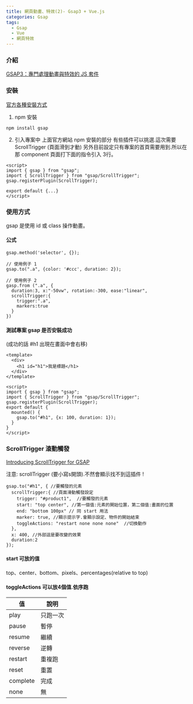 ```yaml
---
title: 網頁動畫、特效(2)- Gsap3 + Vue.js
categories: Gsap
tags: 
  - Gsap
  - Vue
  - 網頁特效
---
```

### 介紹
[GSAP3：專門處理動畫與特效的 JS 套件](https://hackmd.io/@chupai/SJStDfFV8#GSAP3)

### 安裝
[官方各種安裝方式](https://greensock.com/docs/v3/Installation?checked=core)
<!--more-->
1. npm 安裝
```
npm install gsap
```

2. 引入專案中
上面官方網站 npm 安裝的部分 
有些插件可以挑選.這次需要 ScrollTrigger (頁面滑到才動)
另外目前設定只有專案的首頁需要用到.所以在那 component 頁面打下面的指令引入 3行。
```
<script>
import { gsap } from "gsap";
import { ScrollTrigger } from "gsap/ScrollTrigger";
gsap.registerPlugin(ScrollTrigger);

export default {...}
</script>
```

### 使用方式
gsap 是使用 id 或 class 操作動畫。

#### 公式
```
gsap.method('selector', {});

// 使用例子 1
gsap.to(".a", {color: '#ccc', duration: 2});

// 使用例子 2
gasp.from (".a", {
  duration:3, x:"-50vw", rotation:-300, ease:"linear",
  scrollTrigger:{
    trigger:".a",
    markers:true
  }
})
```

#### 測試專案 gsap 是否安裝成功
(成功的話 #h1 出現在畫面中會右移)
```
<template>
  <div>
    <h1 id="h1">我是標題</h1>
  </div>
</template>

<script>
import { gsap } from "gsap";
import { ScrollTrigger } from "gsap/ScrollTrigger";
gsap.registerPlugin(ScrollTrigger);
export default {
  mounted() {
    gsap.to("#h1", {x: 100, duration: 1});
  }
}
</script>
```

### ScrollTrigger 滾動觸發
[Introducing ScrollTrigger for GSAP](https://www.youtube.com/watch?v=X7IBa7vZjmo)

注意: scrollTrigger (要小寫s開頭).不然會顯示找不到這插件 !
```
gsap.to("#h1", { //要觸發的元素
  scrollTrigger:{ //頁面滑動觸發設定
    trigger: "#product1",  //要觸發的元素
    start: "top center", //第一個值:元素的開始位置，第二個值:畫面的位置
    end: "bottom 100px" // 同 start 用法
    marker: true, //顯示提示字.會顯示設定、物件的開始結束
    toggleActions: "restart none none none"  //切換動作
  },
  x: 400, //外部這是要改變的效果
  duration:2
});
```

#### start 可放的值
top、center、bottom、pixels、percentages(relative to top)

#### toggleActions 可以放4個值.依序跑

| 值        | 說明   |
|----------|------|
| play     | 只跑一次 |
| pause    | 暫停   |
| resume   | 繼續   |
| reverse  | 逆轉   |
| restart  | 重複跑  |
| reset    | 重置   |
| complete | 完成   |
| none     | 無    |
